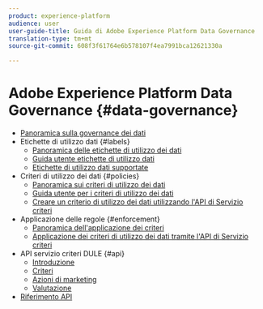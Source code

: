 ```yaml
---
product: experience-platform
audience: user
user-guide-title: Guida di Adobe Experience Platform Data Governance
translation-type: tm+mt
source-git-commit: 608f3f61764e6b578107f4ea7991bca12621330a

---
```



# Adobe Experience Platform Data Governance {#data-governance}

* [Panoramica sulla governance dei dati](home.md)
* Etichette di utilizzo dati {#labels}
   * [Panoramica delle etichette di utilizzo dei dati](labels/overview.md)
   * [Guida utente etichette di utilizzo dati](labels/user-guide.md)
   * [Etichette di utilizzo dati supportate](labels/reference.md)
* Criteri di utilizzo dei dati {#policies}
   * [Panoramica sui criteri di utilizzo dei dati](policies/overview.md)
   * [Guida utente per i criteri di utilizzo dei dati](policies/user-guide.md)
   * [Creare un criterio di utilizzo dei dati utilizzando l&#39;API di Servizio criteri](policies/create.md)
* Applicazione delle regole {#enforcement}
   * [Panoramica dell&#39;applicazione dei criteri](enforcement/overview.md)
   * [Applicazione dei criteri di utilizzo dei dati tramite l&#39;API di Servizio criteri](enforcement/api-enforcement.md)
* API servizio criteri DULE {#api}
   * [Introduzione](api/getting-started.md)
   * [Criteri](api/policies.md)
   * [Azioni di marketing](api/marketing-actions.md)
   * [Valutazione](api/evaluation.md)
* [Riferimento API](https://www.adobe.io/apis/experienceplatform/home/api-reference.html#!acpdr/swagger-specs/dule-policy-service.yaml)